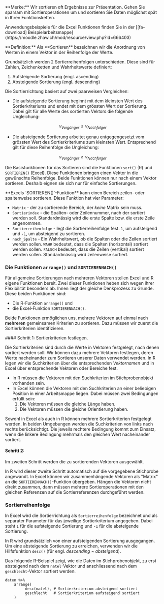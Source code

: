 <p class="alert alert-success" markdown="1">
**Merke:** Wir sortieren oft Ergebnisse zur Präsentation.  Gehen Sie sparsam mit Sortieroperationen um und sortieren Sie Daten möglichst spät in Ihren Funktionsketten. 
</p>

<p class="alert alert-warning" markdown="1">
Anwendungsbeispiele für die Excel Funktionen finden Sie in der [[fa-download] Beispielarbeitsmappe](https://moodle.zhaw.ch/mod/resource/view.php?id=666403)
</p>

<p class="alert alert-primary" markdown="1">
**Definition:** Als **Sortieren** bezeichnen wir die Anordnung von Werten in einem Vektor in der Reihenfolge der Werte. 
</p>

Grundsätzlich werden 2 Sortierreihenfolgen unterschieden. Diese sind für Zahlen, Zeichenketten und Wahrheitswerte definiert: 

1. Aufsteigende Sortierung (engl. ascending)
2. Absteigende Sortierung (engl. descending)

Die Sortierrichtung basiert auf zwei paarweisen Vergleichen: 

- Die aufsteigende Sortierung beginnt mit dem kleinsten Wert des Sortierkriteriums und endet mit dem grössten Wert der Sortierung. Dabei gilt für alle Werte des sortierten Vektors  die folgende Ungleichung: 

$$
v_{Vorgänger} \le v_{Nachfolger}
$$

- Die absteigende Sortierung arbeitet genau entgegengesetzt vom grössten Wert des Sortierkriteriums zum kleinsten Wert. Entsprechend gilt für diese Reihenfolge die Ungleichung: 

$$
v_{Vorgänger} \ge v_{Nachfolger}
$$


Die Basisfunktionen für das Sortieren sind die Funktionen `sort()` (R) und `SORTIEREN()` (Excel). Diese Funktionen bringen einen Vektor in die gewünschte Reihenfolge.  Beide Funktionen können nur nach einem Vektor sortieren. Deshalb eignen sie sich  nur für einfache Sortierungen. 

<div class="alert alert-secondary" markdown="1">
**Excels `SORTIEREN()`-Funktion** kann einen Bereich zeilen- oder spaltenweise sortieren. Diese Funktion hat vier Parameter: 

-  `Matrix` - der zu sortierende Bereich, der *keine* Matrix sein muss.
- `Sortierindex` - die Spalten- oder Zeilennummer, nach der sortiert werden soll. Standardmässig wird die erste Spalte bzw. die erste Zeile angenommen. 
- `Sortierreihenfolge` - legt die Sortierreihenfolge fest. `1`, um aufsteigend und `-1`, um absteigend zu sortieren.
- `nach_Spalte` - Ein Wahrheitswert, ob die Spalten oder die Zeilen sortiert werden sollen. `WAHR` bedeutet, dass die Spalten (horizontal) sortiert werden sollen. `FALSCH` bedeutet, dass die Zeilen (vertikal) sortiert werden sollen. Standardmässig wird zeilenweise sortiert. 
</div>


### Die Funktionen `arrange()` und `SORTIERENNACH()`

Für allgemeine Sortierungen nach mehreren Vektoren stellen Excel und R eigene Funktionen bereit. Zwei dieser Funktionen heben sich wegen ihrer Flexibilität besonders ab. Ihnen liegt der gleiche Denkprozess zu Grunde. Diese beiden Funktionen sind:

- Die R-Funktion `arrange()` und 
- die Excel-Funktion `SORTIERENNACH()`.

Beide Funktionen ermöglichen uns, mehrere Vektoren auf einmal nach **mehreren** gemeinsamen Kriterien zu sortieren. Dazu müssen wir zuerst die Sortierkriterien identifizieren. 

#### Schritt 1: Sortierkriterien festlegen. 

Die Sortierkriterien sind durch die Werte in Vektoren festgelegt, nach denen sortiert werden soll. Wir können dazu mehrere Vektoren festlegen, deren Werte nacheinander zum Sortieren unserer Daten verwendet werden. In R legen wir die Suchkriterien über die entsprechenden *Vektornamen* und in Excel über entsprechende Vektoren oder Bereiche fest. 

- In R müssen die Vektoren mit den Suchkriterien im Stichprobenobjekt vorhanden sein.  
- In Excel können die Vektoren mit den Suchkriterien an einer beliebigen Position in einer Arbeitsmappe liegen. Dabei müssen zwei Bedingungen erfüllt sein: 
  1. Die Vektoren müssen die gleiche Länge haben. 
  2. Die Vektoren müssen die gleiche Orientierung haben. 

Sowohl in Excel als auch in R können mehrere Sortierkriterien festgelegt werden. In beiden Umgebungen werden die Suchkriterien von links nach rechts berücksichtigt. Die jeweils rechtere Bedingung kommt zum Einsatz, wenn die linkere Bedingung mehrmals den gleichen Wert nacheinander sortiert. 

#### Schritt 2: 

Im zweiten Schritt werden die zu sortierenden Vektoren ausgewählt.

In R wird dieser zweite Schritt automatisch auf die vorgegebene Stichprobe angewandt. In Excel können wir zusammenhängende Vektoren als "Matrix" an die `SORTIERENNACH()`-Funktion übergeben. Hängen die Vektoren nicht direkt zusammen, dann müssen mehrere Sortieroperationen mit den gleichen Referenzen auf die Sortierreferenzen durchgeführt werden. 

### Sortierreihenfolge

In Excel wird die Sortierrichtung als `Sortierreihenfolge` bezeichnet und als separater Parameter für das jeweilige Sortierkriterium angegeben. Dabei steht `1` für die aufsteigende Sortierung und `-1` für die absteigende Sortierung. 

In R wird grundsätzlich von einer aufsteigenden Sortierung ausgegangen. Um eine absteigende Sortierung zu erreichen, verwenden wir die Hilfsfunktion `desc()` (für engl. *descending* ~ *absteigend*). 

Das folgende R-Beispiel zeigt, wie die Daten im Stichprobenobjekt, zu erst absteigend nach dem `natel`-Vektor und anschliessend nach dem `geschlecht`-Vektor sortiert werden. 

```
daten %>% 
    arrange(
         desc(natel), # Sortierkriterium absteigend sortiert
         geschlecht   # Sortierkriterium aufsteigend sortiert
    )
```
